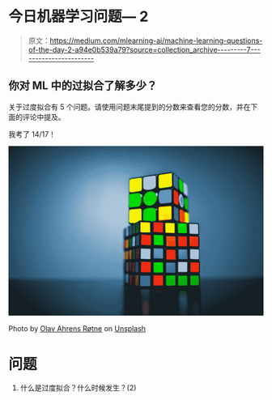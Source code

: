 # 今日机器学习问题— 2

> 原文：<https://medium.com/mlearning-ai/machine-learning-questions-of-the-day-2-a94e0b539a79?source=collection_archive---------7----------------------->

## 你对 ML 中的过拟合了解多少？

关于过度拟合有 5 个问题。请使用问题末尾提到的分数来查看您的分数，并在下面的评论中提及。

我考了 14/17！

![](img/19d0964c399cbb9fdc85a38d3b99e67c.png)

Photo by [Olav Ahrens Røtne](https://unsplash.com/@olav_ahrens?utm_source=medium&utm_medium=referral) on [Unsplash](https://unsplash.com?utm_source=medium&utm_medium=referral)

# 问题

1.  什么是过度拟合？什么时候发生？(2)